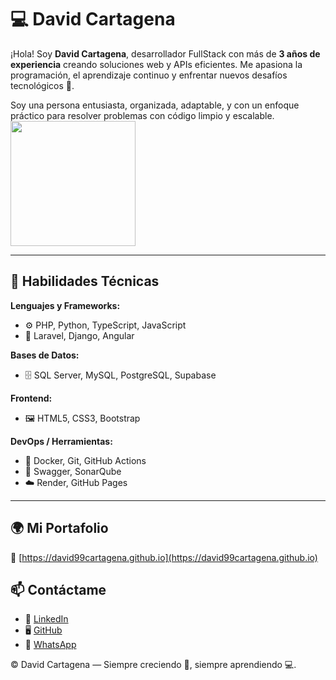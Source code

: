 # 💻 David Cartagena

¡Hola! Soy **David Cartagena**, desarrollador FullStack con más de **3 años de experiencia** creando soluciones web y APIs eficientes. Me apasiona la programación, el aprendizaje continuo y enfrentar nuevos desafíos tecnológicos 🚀.

Soy una persona entusiasta, organizada, adaptable, y con un enfoque práctico para resolver problemas con código limpio y escalable.
<img src="https://i.pinimg.com/originals/fe/8b/0b/fe8b0bdd63a3f18afef5b0570a2a5c4c.gif" width="200"/>

---

## 🌟 Habilidades Técnicas

**Lenguajes y Frameworks:**

- ⚙️ PHP, Python, TypeScript, JavaScript
- 🧱 Laravel, Django, Angular

**Bases de Datos:**

- 🗄️ SQL Server, MySQL, PostgreSQL, Supabase

**Frontend:**

- 🖼️ HTML5, CSS3, Bootstrap

**DevOps / Herramientas:**

- 🐳 Docker, Git, GitHub Actions
- 🧪 Swagger, SonarQube
- ☁️ Render, GitHub Pages

---

## 🌍 Mi Portafolio

📎 [https://david99cartagena.github.io](https://david99cartagena.github.io)

## 📫 Contáctame

- 💼 [LinkedIn](https://co.linkedin.com/public-profile/in/david-stevens-cartagena-navarro-248619199)
- 🖥️ [GitHub](https://github.com/david99cartagena)
- 📱 [WhatsApp](https://wa.link/brtyz4)
<p>© <span id="year"></span> David Cartagena — Siempre creciendo 🌱, siempre aprendiendo 💻.</p>

<script>
  document.getElementById("year").textContent = new Date().getFullYear()+1;
</script>
